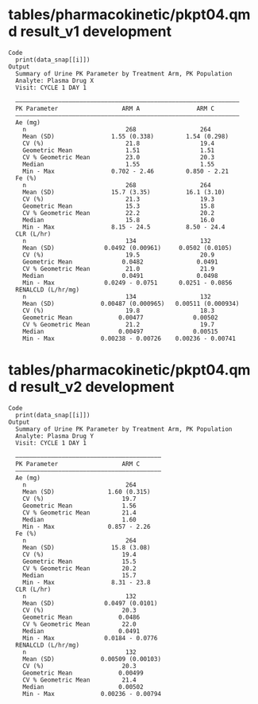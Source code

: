 # tables/pharmacokinetic/pkpt04.qmd result_v1 development

    Code
      print(data_snap[[i]])
    Output
      Summary of Urine PK Parameter by Treatment Arm, PK Population
      Analyte: Plasma Drug X 
      Visit: CYCLE 1 DAY 1
      
      ———————————————————————————————————————————————————————————————
      PK Parameter                  ARM A                ARM C       
      ———————————————————————————————————————————————————————————————
      Ae (mg)                                                        
        n                            268                  264        
        Mean (SD)                1.55 (0.338)         1.54 (0.298)   
        CV (%)                       21.8                 19.4       
        Geometric Mean               1.51                 1.51       
        CV % Geometric Mean          23.0                 20.3       
        Median                       1.55                 1.55       
        Min - Max                0.702 - 2.46         0.850 - 2.21   
      Fe (%)                                                         
        n                            268                  264        
        Mean (SD)                15.7 (3.35)          16.1 (3.10)    
        CV (%)                       21.3                 19.3       
        Geometric Mean               15.3                 15.8       
        CV % Geometric Mean          22.2                 20.2       
        Median                       15.8                 16.0       
        Min - Max                8.15 - 24.5          8.50 - 24.4    
      CLR (L/hr)                                                     
        n                            134                  132        
        Mean (SD)              0.0492 (0.00961)     0.0502 (0.0105)  
        CV (%)                       19.5                 20.9       
        Geometric Mean              0.0482               0.0491      
        CV % Geometric Mean          21.0                 21.9       
        Median                      0.0491               0.0498      
        Min - Max              0.0249 - 0.0751      0.0251 - 0.0856  
      RENALCLD (L/hr/mg)                                             
        n                            134                  132        
        Mean (SD)             0.00487 (0.000965)   0.00511 (0.000934)
        CV (%)                       19.8                 18.3       
        Geometric Mean             0.00477              0.00502      
        CV % Geometric Mean          21.2                 19.7       
        Median                     0.00497              0.00515      
        Min - Max             0.00238 - 0.00726    0.00236 - 0.00741 

# tables/pharmacokinetic/pkpt04.qmd result_v2 development

    Code
      print(data_snap[[i]])
    Output
      Summary of Urine PK Parameter by Treatment Arm, PK Population
      Analyte: Plasma Drug Y 
      Visit: CYCLE 1 DAY 1
      
      —————————————————————————————————————————
      PK Parameter                  ARM C      
      —————————————————————————————————————————
      Ae (mg)                                  
        n                            264       
        Mean (SD)               1.60 (0.315)   
        CV (%)                      19.7       
        Geometric Mean              1.56       
        CV % Geometric Mean         21.4       
        Median                      1.60       
        Min - Max               0.857 - 2.26   
      Fe (%)                                   
        n                            264       
        Mean (SD)                15.8 (3.08)   
        CV (%)                      19.4       
        Geometric Mean              15.5       
        CV % Geometric Mean         20.2       
        Median                      15.7       
        Min - Max                8.31 - 23.8   
      CLR (L/hr)                               
        n                            132       
        Mean (SD)              0.0497 (0.0101) 
        CV (%)                      20.3       
        Geometric Mean             0.0486      
        CV % Geometric Mean         22.0       
        Median                     0.0491      
        Min - Max              0.0184 - 0.0776 
      RENALCLD (L/hr/mg)                       
        n                            132       
        Mean (SD)             0.00509 (0.00103)
        CV (%)                      20.3       
        Geometric Mean             0.00499     
        CV % Geometric Mean         21.4       
        Median                     0.00502     
        Min - Max             0.00236 - 0.00794

